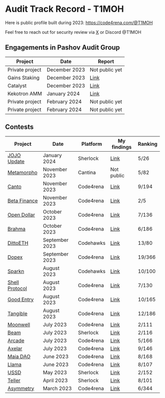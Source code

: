 # Audit Track Record - T1MOH
Here is public profile built during 2023: https://code4rena.com/@T1MOH

Feel free to reach out for security review via [X](https://twitter.com/0xT1MOH) or Discord @T1MOH

## Engagements in Pashov Audit Group
| Project         | Date          | Report                                                                                         |
| -------         | ----          | ------                                                                                         |
| Private project | December 2023 | Not public yet                                                                                 |
| Gains Staking   | December 2023 | [Link](https://github.com/pashov/audits/blob/master/team/pdf/GainsNetwork-security-review.pdf) |
| Catalyst        | December 2023 | [Link](https://github.com/pashov/audits/blob/master/team/pdf/Catalyst-security-review.pdf)     |
| Kekotron AMM    | January 2024  | [Link](https://github.com/pashov/audits/blob/master/team/pdf/Kekotron-security-review.pdf)     |
| Private project | February 2024 | Not public yet                                                                                 |
| Private project | February 2024 | Not public yet                                                                                 |

## Contests
| Project                                                                                                           | Date           | Platform  | My findings                                        | Ranking  |
| -------                                                                                                           | ----           | --------  | --------                                           | -------  |
| [JOJO Update](https://audits.sherlock.xyz/contests/136)                                                           | January   2024 | Sherlock  | [Link](/contests/JOJOUpdate/findings.md)           | 5/26     |
| [Metamorpho](https://cantina.xyz/competitions/8409a0ce-6c21-4cc9-8ef2-bd77ce7425af)                               | November  2023 | Cantina   | Not public                                         | 5/82     |
| [Canto](https://code4rena.com/audits/2023-11-canto-application-specific-dollars-and-bonding-curves-for-1155s#top) | November  2023 | Code4rena | [Link](/contests/Canto/findings.md)                | 9/194    |
| [Beta Finance](https://code4rena.com/audits/2023-11-beta-finance-invitational#top)                                | November  2023 | Code4rena | [Link](/contests/BetaFinance/findings.md)          | 2/5      |
| [Open Dollar](https://code4rena.com/audits/2023-10-open-dollar#top)                                               | October   2023 | Code4rena | [Link](/contests/OpenDollar/findings.md)           | 7/136    |
| [Brahma](https://code4rena.com/audits/2023-10-brahma#top)                                                         | October   2023 | Code4rena | [Link](/contests/Brahma/findings.md)               | 6/186    |
| [DittoETH](https://www.codehawks.com/contests/clm871gl00001mp081mzjdlwc)                                          | September 2023 | Codehawks | [Link](/contests/DittoETH/findings.md)             | 13/80    |
| [Dopex](https://code4rena.com/audits/2023-08-dopex#top)                                                           | September 2023 | Code4rena | [Link](/contests/Dopex/findings.md)                | 19/366   |
| [Sparkn](https://www.codehawks.com/contests/cllcnja1h0001lc08z7w0orxx)                                            | August    2023 | Codehawks | [Link](/contests/Sparkn/findings.md)               | 10/100   |
| [Shell Protocol](https://code4rena.com/audits/2023-08-shell-protocol#top)                                         | August    2023 | Code4rena | [Link](/contests/Shell/findings.md)                | 7/130    |
| [Good Entry](https://code4rena.com/audits/2023-08-good-entry#top)                                                 | August    2023 | Code4rena | [Link](/contests/GoodEntry/findings.md)            | 10/165   |
| [Tangible](https://code4rena.com/audits/2023-08-tangible-caviar#top)                                              | August    2023 | Code4rena | [Link](/contests/Tangible/findings.md)             | 12/186   |
| [Moonwell](https://code4rena.com/audits/2023-07-moonwell#top)                                                     | July      2023 | Code4rena | [Link](/contests/Moonwell/findings.md)             | 2/111    |
| [Beam](https://audits.sherlock.xyz/contests/102)                                                                  | July      2023 | Sherlock  | [Link](/contests/Beam/findings.md)                 | 2/116    |
| [Arcade](https://code4rena.com/audits/2023-07-arcadexyz#top)                                                      | July      2023 | Code4rena | [Link](/contests/Arcade/findings.md)               | 5/166    |
| [Axelar](https://code4rena.com/audits/2023-07-axelar-network#top)                                                 | July      2023 | Code4rena | [Link](/contests/Axelar/findings.md)               | 9/146    |
| [Maia DAO](https://code4rena.com/audits/2023-05-maia-dao-ecosystem#top)                                           | June      2023 | Code4rena | [Link](/contests/MaiaDAO/findings.md)              | 8/168    |
| [Llama](https://code4rena.com/audits/2023-06-llama#top)                                                           | June      2023 | Code4rena | [Link](/contests/Llama/findings.md)                | 8/107    |
| [USSD](https://audits.sherlock.xyz/contests/82)                                                                   | May       2023 | Sherlock  | [Link](/contests/USSD/findings.md)                 | 2/152    |
| [Teller](https://audits.sherlock.xyz/contests/62)                                                                 | April     2023 | Sherlock  | [Link](/contests/Teller/findings.md)               | 8/101    |
| [Asymmetry](https://code4rena.com/audits/2023-03-asymmetry-contest#top)                                           | March     2023 | Code4rena | [Link](/contests/Asymmetry/findings.md)            | 6/344    |



























